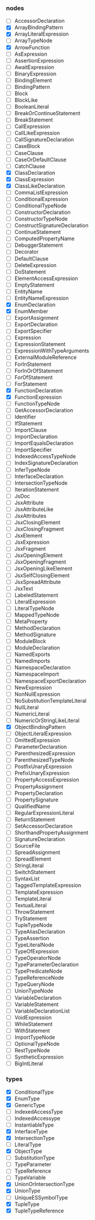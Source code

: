 ### nodes
- [ ] AccessorDeclaration
- [x] ArrayBindingPattern
- [x] ArrayLiteralExpression
- [ ] ArrayTypeNode
- [x] ArrowFunction
- [ ] AsExpression
- [ ] AssertionExpression
- [ ] AwaitExpression
- [ ] BinaryExpression
- [ ] BindingElement
- [ ] BindingPattern
- [ ] Block
- [ ] BlockLike
- [ ] BooleanLiteral
- [ ] BreakOrContinueStatement
- [ ] BreakStatement
- [ ] CallExpression
- [ ] CallLikeExpression
- [ ] CallSignatureDeclaration
- [ ] CaseBlock
- [ ] CaseClause
- [ ] CaseOrDefaultClause
- [ ] CatchClause
- [x] ClassDeclaration
- [x] ClassExpression
- [x] ClassLikeDeclaration
- [ ] CommaListExpression
- [ ] ConditionalExpression
- [ ] ConditionalTypeNode
- [ ] ConstructorDeclaration
- [ ] ConstructorTypeNode
- [ ] ConstructSignatureDeclaration
- [ ] ContinueStatement
- [ ] ComputedPropertyName
- [ ] DebuggerStatement
- [ ] Decorator
- [ ] DefaultClause
- [ ] DeleteExpression
- [ ] DoStatement
- [ ] ElementAccessExpression
- [ ] EmptyStatement
- [ ] EntityName
- [ ] EntityNameExpression
- [x] EnumDeclaration
- [x] EnumMember
- [ ] ExportAssignment
- [ ] ExportDeclaration
- [ ] ExportSpecifier
- [ ] Expression
- [ ] ExpressionStatement
- [ ] ExpressionWithTypeArguments
- [ ] ExternalModuleReference
- [ ] ForInStatement
- [ ] ForInOrOfStatement
- [ ] ForOfStatement
- [ ] ForStatement
- [x] FunctionDeclaration
- [x] FunctionExpression
- [ ] FunctionTypeNode
- [ ] GetAccessorDeclaration
- [ ] Identifier
- [ ] IfStatement
- [ ] ImportClause
- [ ] ImportDeclaration
- [ ] ImportEqualsDeclaration
- [ ] ImportSpecifier
- [ ] IndexedAccessTypeNode
- [ ] IndexSignatureDeclaration
- [ ] InferTypeNode
- [ ] InterfaceDeclaration
- [ ] IntersectionTypeNode
- [ ] IterationStatement
- [ ] JsDoc
- [ ] JsxAttribute
- [ ] JsxAttributeLike
- [ ] JsxAttributes
- [ ] JsxClosingElement
- [ ] JsxClosingFragment
- [ ] JsxElement
- [ ] JsxExpression
- [ ] JsxFragment
- [ ] JsxOpeningElement
- [ ] JsxOpeningFragment
- [ ] JsxOpeningLikeElement
- [ ] JsxSelfClosingElement
- [ ] JsxSpreadAttribute
- [ ] JsxText
- [ ] LabeledStatement
- [ ] LiteralExpression
- [ ] LiteralTypeNode
- [ ] MappedTypeNode
- [ ] MetaProperty
- [ ] MethodDeclaration
- [ ] MethodSignature
- [ ] ModuleBlock
- [ ] ModuleDeclaration
- [ ] NamedExports
- [ ] NamedImports
- [ ] NamespaceDeclaration
- [ ] NamespaceImport
- [ ] NamespaceExportDeclaration
- [ ] NewExpression
- [ ] NonNullExpression
- [ ] NoSubstitutionTemplateLiteral
- [ ] NullLiteral
- [ ] NumericLiteral
- [ ] NumericOrStringLikeLiteral
- [x] ObjectBindingPattern
- [ ] ObjectLiteralExpression
- [ ] OmittedExpression
- [ ] ParameterDeclaration
- [ ] ParenthesizedExpression
- [ ] ParenthesizedTypeNode
- [ ] PostfixUnaryExpression
- [ ] PrefixUnaryExpression
- [ ] PropertyAccessExpression
- [ ] PropertyAssignment
- [ ] PropertyDeclaration
- [ ] PropertySignature
- [ ] QualifiedName
- [ ] RegularExpressionLiteral
- [ ] ReturnStatement
- [ ] SetAccessorDeclaration
- [ ] ShorthandPropertyAssignment
- [ ] SignatureDeclaration
- [ ] SourceFile
- [ ] SpreadAssignment
- [ ] SpreadElement
- [ ] StringLiteral
- [ ] SwitchStatement
- [ ] SyntaxList
- [ ] TaggedTemplateExpression
- [ ] TemplateExpression
- [ ] TemplateLiteral
- [ ] TextualLiteral
- [ ] ThrowStatement
- [ ] TryStatement
- [ ] TupleTypeNode
- [ ] TypeAliasDeclaration
- [ ] TypeAssertion
- [ ] TypeLiteralNode
- [ ] TypeOfExpression
- [ ] TypeOperatorNode
- [ ] TypeParameterDeclaration
- [ ] TypePredicateNode
- [ ] TypeReferenceNode
- [ ] TypeQueryNode
- [ ] UnionTypeNode
- [ ] VariableDeclaration
- [ ] VariableStatement
- [ ] VariableDeclarationList
- [ ] VoidExpression
- [ ] WhileStatement
- [ ] WithStatement
- [ ] ImportTypeNode
- [ ] OptionalTypeNode
- [ ] RestTypeNode
- [ ] SyntheticExpression
- [ ] BigIntLiteral

### types
- [x] ConditionalType
- [x] EnumType
- [x] GenericType
- [ ] IndexedAccessType
- [ ] IndexedAccessype
- [ ] InstantiableType
- [x] InterfaceType
- [x] IntersectionType
- [ ] LiteralType
- [x] ObjectType
- [ ] SubstitutionType
- [ ] TypeParameter
- [ ] TypeReference
- [ ] TypeVariable
- [x] UnionOrIntersectionType
- [x] UnionType
- [ ] UniqueESSymbolType
- [x] TupleType
- [x] TupleTypeReference
